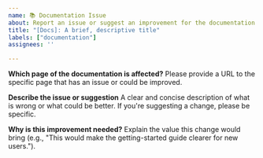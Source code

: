 ```yaml
---
name: 📚 Documentation Issue
about: Report an issue or suggest an improvement for the documentation
title: "[Docs]: A brief, descriptive title"
labels: ["documentation"]
assignees: ''

---
```


**Which page of the documentation is affected?**
Please provide a URL to the specific page that has an issue or could be improved.

**Describe the issue or suggestion**
A clear and concise description of what is wrong or what could be better. If you're suggesting a change, please be specific.

**Why is this improvement needed?**
Explain the value this change would bring (e.g., "This would make the getting-started guide clearer for new users.").